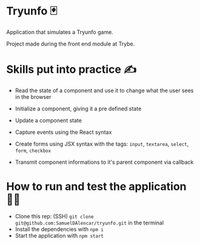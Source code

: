 # Tryunfo 🃏

Application that simulates a Tryunfo game.

Project made during the front end module at Trybe.

# Skills put into practice ✍

  * Read the state of a component and use it to change what the user sees in the browser

  * Initialize a component, giving it a pre defined state

  * Update a component state

  * Capture events using the React syntax

  * Create forms using JSX syntax with the tags: `input`, `textarea`, `select`, `form`, `checkbox`

  * Transmit component informations to it's parent component via callback

# How to run and test the application 👨‍💻

 * Clone this rep: (SSH) `git clone git@github.com:SamuelDAlencar/tryunfo.git` in the terminal
 * Install the dependencies with `npm i`
 * Start the application with `npm start`

